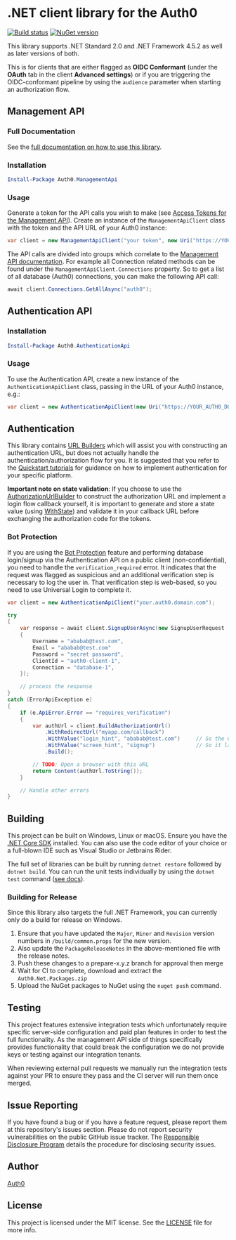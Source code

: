 # .NET client library for the Auth0

[![Build status](https://dev.azure.com/Auth0SDK/Auth0.Net/_apis/build/status/Auth0.Net)](https://dev.azure.com/Auth0SDK/Auth0.Net/_build/latest?definitionId=6) [![NuGet version](https://img.shields.io/nuget/v/auth0.core.svg?style=flat)](https://www.nuget.org/packages/Auth0.Core/)

This library supports .NET Standard 2.0 and .NET Framework 4.5.2 as well as later versions of both.

This is for clients that are either flagged as **OIDC Conformant** (under the **OAuth** tab in the client **Advanced settings**) or if you are triggering the OIDC-conformant pipeline by using the `audience` parameter when starting an authorization flow.

## Management API

### Full Documentation

See the [full documentation on how to use this library](https://auth0.github.io/auth0.net).

### Installation

```powershell
Install-Package Auth0.ManagementApi
```

### Usage

Generate a token for the API calls you wish to make (see [Access Tokens for the Management API](https://auth0.com/docs/api/management/v2/tokens)). Create an instance of the `ManagementApiClient` class with the token and the API URL of your Auth0 instance:

```csharp
var client = new ManagementApiClient("your token", new Uri("https://YOUR_AUTH0_DOMAIN/api/v2"));
```

The API calls are divided into groups which correlate to the [Management API documentation](https://auth0.com/docs/api/v2). For example all Connection related methods can be found under the `ManagementApiClient.Connections` property. So to get a list of all database (Auth0) connections, you can make the following API call:

```csharp
await client.Connections.GetAllAsync("auth0");
```

## Authentication API

### Installation

```powershell
Install-Package Auth0.AuthenticationApi
```

### Usage

To use the Authentication API, create a new instance of the `AuthenticationApiClient` class, passing in the URL of your Auth0 instance, e.g.:

```csharp
var client = new AuthenticationApiClient(new Uri("https://YOUR_AUTH0_DOMAIN"));
```

## Authentication

This library contains [URL Builders](https://auth0.github.io/auth0.net/#using-url-builders) which will assist you with constructing an authentication URL, but does not actually handle the authentication/authorization flow for you. It is suggested that you refer to the [Quickstart tutorials](https://auth0.com/docs/quickstarts) for guidance on how to implement authentication for your specific platform.

**Important note on state validation**: If you choose to use the [AuthorizationUrlBuilder](https://auth0.github.io/auth0.net/api/Auth0.AuthenticationApi.Builders.AuthorizationUrlBuilder.html) to construct the authorization URL and implement a login flow callback yourself, it is important to generate and store a state value (using [WithState](https://auth0.github.io/auth0.net/api/Auth0.AuthenticationApi.Builders.AuthorizationUrlBuilder.html#Auth0_AuthenticationApi_Builders_AuthorizationUrlBuilder_WithState_System_String_)) and validate it in your callback URL before exchanging the authorization code for the tokens.

### Bot Protection

If you are using the [Bot Protection](https://auth0.com/docs/anomaly-detection/bot-protection) feature and performing database login/signup via the Authentication API on a public client (non-confidential), you need to handle the `verification_required` error. It indicates that the request was flagged as suspicious and an additional verification step is necessary to log the user in. That verification step is web-based, so you need to use Universal Login to complete it.

```csharp
var client = new AuthenticationApiClient("your.auth0.domain.com");

try
{
    var response = await client.SignupUserAsync(new SignupUserRequest
    {
        Username = "ababab@test.com",
        Email = "ababab@test.com"
        Password = "secret password",
        ClientId = "auth0-client-1",
        Connection = "database-1",
    });

    // process the response
}
catch (ErrorApiException e)
{
    if (e.ApiError.Error == "requires_verification")
    {
        var authUrl = client.BuildAuthorizationUrl()
            .WithRedirectUrl("myapp.com/callback")
            .WithValue("login_hint", "ababab@test.com")     // So the user doesn't have to type it again
            .WithValue("screen_hint", "signup")             // So it lands on the signup page
            .Build();

        // TODO: Open a browser with this URL
        return Content(authUrl.ToString());
    }

    // Handle other errors
}
```

## Building

This project can be built on Windows, Linux or macOS. Ensure you have the [.NET Core SDK](https://www.microsoft.com/net/download) installed. You can also use the code editor of your choice or a full-blown IDE such as Visual Studio or Jetbrains Rider.

The full set of libraries can be built by running `dotnet restore` followed by `dotnet build`. You can run the unit tests individually by using the `dotnet test` command ([see docs](https://docs.microsoft.com/en-us/dotnet/core/tools/dotnet-test)).

### Building for Release

Since this library also targets the full .NET Framework, you can currently only do a build for release on Windows.

1. Ensure that you have updated the `Major`, `Minor` and `Revision` version numbers in `/build/common.props` for the new version.
1. Also update the `PackageReleaseNotes` in the above-mentioned file with the release notes.
1. Push these changes to a prepare-x.y.z branch for approval then merge
1. Wait for CI to complete, download and extract the `Auth0.Net.Packages.zip`
1. Upload the NuGet packages to NuGet using the `nuget push` command.

## Testing

This project features extensive integration tests which unfortunately require specific server-side configuration and paid plan features in order to test the full functionality. As the management API side of things specifically provides functionality that could break the configuration we do not provide keys or testing against our integration tenants.

When reviewing external pull requests we manually run the integration tests against your PR to ensure they pass and the CI server will run them once merged.

## Issue Reporting

If you have found a bug or if you have a feature request, please report them at this repository's issues section. Please do not report security vulnerabilities on the public GitHub issue tracker. The [Responsible Disclosure Program](https://auth0.com/whitehat) details the procedure for disclosing security issues.

## Author

[Auth0](https://auth0.com)

## License

This project is licensed under the MIT license. See the [LICENSE](LICENSE) file for more info.
